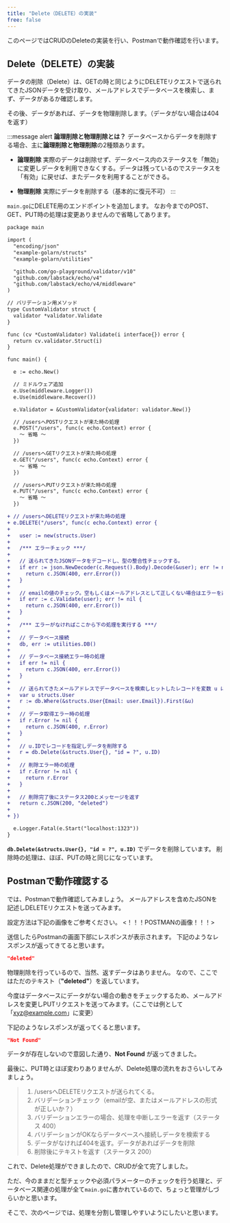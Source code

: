 ```yaml
---
title: "Delete（DELETE）の実装"
free: false
---
```


このページではCRUDのDeleteの実装を行い、Postmanで動作確認を行います。

## Delete（DELETE）の実装
データの削除（Delete）は、GETの時と同じようにDELETEリクエストで送られてきたJSONデータを受け取り、メールアドレスでデータベースを検索し、まず、データがあるか確認します。

その後、データがあれば、データを物理削除します。（データがない場合は404を返す）

:::message alert
**論理削除と物理削除とは？**
データベースからデータを削除する場合、主に**論理削除と物理削除**の2種類あります。

- **論理削除**
実際のデータは削除せず、データベース内のステータスを「無効」に変更しデータを利用できなくする。データは残っているのでステータスを「有効」に戻せば、またデータを利用することができる。

- **物理削除**
実際にデータを削除する（基本的に復元不可）
:::

`main.go`にDELETE用のエンドポイントを追加します。
なお今までのPOST、GET、PUT時の処理は変更ありませんので省略してあります。

```diff go:main.go
package main

import (
  "encoding/json"
  "example-golarn/structs"
  "example-golarn/utilities"

  "github.com/go-playground/validator/v10"
  "github.com/labstack/echo/v4"
  "github.com/labstack/echo/v4/middleware"
)

// バリデーション用メソッド
type CustomValidator struct {
  validator *validator.Validate
}

func (cv *CustomValidator) Validate(i interface{}) error {
  return cv.validator.Struct(i)
}

func main() {

  e := echo.New()

  // ミドルウェア追加
  e.Use(middleware.Logger())
  e.Use(middleware.Recover())

  e.Validator = &CustomValidator{validator: validator.New()}

  // /usersへPOSTリクエストが来た時の処理
  e.POST("/users", func(c echo.Context) error {
    〜 省略 〜
  })

  // /usersへGETリクエストが来た時の処理
  e.GET("/users", func(c echo.Context) error {
    〜 省略 〜
  })

  // /usersへPUTリクエストが来た時の処理
  e.PUT("/users", func(c echo.Context) error {
    〜 省略 〜
  })

+ // /usersへDELETEリクエストが来た時の処理
+ e.DELETE("/users", func(c echo.Context) error {
+
+   user := new(structs.User)
+
+   /*** エラーチェック ***/
+
+   // 送られてきたJSONデータをデコードし、型の整合性チェックする。
+   if err := json.NewDecoder(c.Request().Body).Decode(&user); err != nil {
+     return c.JSON(400, err.Error())
+   }
+
+   // emailの値のチェック。空もしくはメールアドレスとして正しくない場合はエラーを返す。
+   if err := c.Validate(user); err != nil {
+     return c.JSON(400, err.Error())
+   }
+
+   /*** エラーがなければここから下の処理を実行する ***/
+
+   // データベース接続
+   db, err := utilities.DB()
+
+   // データベース接続エラー時の処理
+   if err != nil {
+     return c.JSON(400, err.Error())
+   }
+
+   // 送られてきたメールアドレスでデータベースを検索しヒットしたレコードを変数 u に格納（なければ404を返す）
+   var u structs.User
+   r := db.Where(&structs.User{Email: user.Email}).First(&u)
+
+   // データ取得エラー時の処理
+   if r.Error != nil {
+     return c.JSON(400, r.Error)
+   }
+
+   // u.IDでレコードを指定しデータを削除する
+   r = db.Delete(&structs.User{}, "id = ?", u.ID)
+
+   // 削除エラー時の処理
+   if r.Error != nil {
+     return r.Error
+   }
+
+   // 削除完了後にステータス200とメッセージを返す
+   return c.JSON(200, "deleted")
+
+ })

  e.Logger.Fatal(e.Start("localhost:1323"))
}
```
**`db.Delete(&structs.User{}, "id = ?", u.ID)`** でデータを削除しています。
削除時の処理は、ほぼ、PUTの時と同じになっています。

## Postmanで動作確認する
では、Postmanで動作確認してみましょう。
メールアドレスを含めたJSONを記述しDELETEリクエストを送ってみます。

設定方法は下記の画像をご参考ください。
<！！！POSTMANの画像！！！>

送信したらPostmanの画面下部にレスポンスが表示されます。
下記のようなレスポンスが返ってきてると思います。

```json
"deleted"
```

物理削除を行っているので、当然、返すデータはありません。
なので、ここではただのテキスト（**"deleted"**）を返しています。

今度はデータベースにデータがない場合の動きをチェックするため、メールアドレスを変更しPUTリクエストを送ってみます。（ここでは例として「xyz@example.com」に変更）

下記のようなレスポンスが返ってくると思います。
```json
"Not Found"
```
データが存在しないので意図した通り、**Not Found** が返ってきました。

最後に、PUT時とほぼ変わりありませんが、Delete処理の流れをおさらいしてみましょう。
> 1. /usersへDELETEリクエストが送られてくる。
> 2. バリデーションチェック（emailが空、またはメールアドレスの形式が正しいか？）
> 3. バリデーションエラーの場合、処理を中断しエラーを返す（ステータス 400）
> 4. バリデーションがOKならデータベースへ接続しデータを検索する
> 5. データがなければ404を返す。データがあればデータを削除
> 6. 削除後にテキストを返す（ステータス 200）

これで、Delete処理ができましたので、CRUDが全て完了しました。

ただ、今のままだと型チェックや必須パラメーターのチェックを行う処理と、データベース関連の処理が全て`main.go`に書かれているので、ちょっと管理がしづらいかと思います。

そこで、次のページでは、処理を分割し管理しやすいようにしたいと思います。

